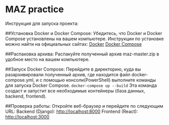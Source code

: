 # MAZ practice


Инструкция для запуска проекта:

##Установка Docker и Docker Compose:
    Убедитесь, что Docker и Docker Compose установлены на вашем компьютере. Инструкции по установке можно найти на официальных сайтах:
        [Docker](https://www.docker.com/)
        [Docker Compose](https://docs.docker.com/compose/gettingstarted/)

##Распаковка архива:
    Распакуйте полученный архив maz-master.zip в удобное место на вашем компьютере.


##Запуск Docker Compose:
    Перейдите в директорию, куда вы разархивировали полученный архив, где находится файл docker-compose.yml, и с помощью консоли(PowerShell) выполните команды для запуска Docker Compose.
    ```
    docker-compose up --build
    ```
    Эта команда создаст и запустит все необходимые контейнеры (база данных, backend, frontend).

##Проверка работы:
    Откройте веб-браузер и перейдите по следующим URL:
        Backend (Django): [http://localhost:8000](http://localhost:8000)
        Frontend (React): [http://localhost:3000](http://localhost:3000)
